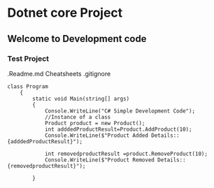 # Dotnet core Project
## Welcome to Development code
### Test Project
.Readme.md  Cheatsheets
.gitignore

```
class Program
    {
        static void Main(string[] args)
        {
            Console.WriteLine("C# Simple Development Code");
            //Instance of a class
            Product product = new Product();
            int adddedProductResult=Product.AddProduct(10);
            Console.WriteLine($"Product Added Details::{adddedProductResult}");
            
            int removedproductResult =product.RemoveProduct(10);
            Console.WriteLine($"Product Removed Details::{removedproductResult}");
            
        }
```